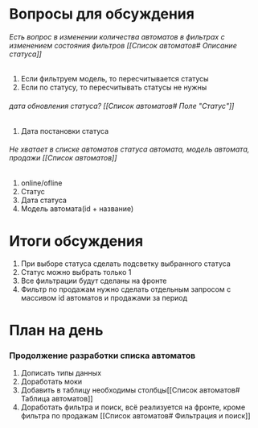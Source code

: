# Вопросы для обсуждения

 ###### Есть вопрос в изменении количества автоматов в фильтрах с изменением состояния фильтров [[Список автоматов# Описание статуса]]
1. Если фильтруем модель, то пересчитывается статусы
2. Если по статусу, то пересчитывать статусы не нужны
 ###### дата обновления статуса? [[Список автоматов# Поле "Статус"]]
1. Дата постановки статуса
###### Не хватает в списке автоматов статуса автомата, модель автомата, продажи [[Список автоматов]] 
1. online/ofline
2. Статус
3. Дата статуса
4. Модель автомата(id + название)

# Итоги обсуждения 
1. При выборе статуса сделать подсветку выбранного статуса
2. Статус можно выбрать только 1
3. Все фильтрации будут сделаны на фронте
4. Фильтр по продажам нужно сделать отдельным запросом с массивом id автоматов и продажами за период
# План на день
### Продолжение разработки списка автоматов
1. Дописать типы данных
2. Доработать моки
3. Добавить в таблицу необходимы столбцы[[Список автоматов# Таблица автоматов]]
4. Доработать фильтра и поиск, всё реализуется на фронте, кроме фильтра по продажам [[Список автоматов# Фильтрация и поиск]]
